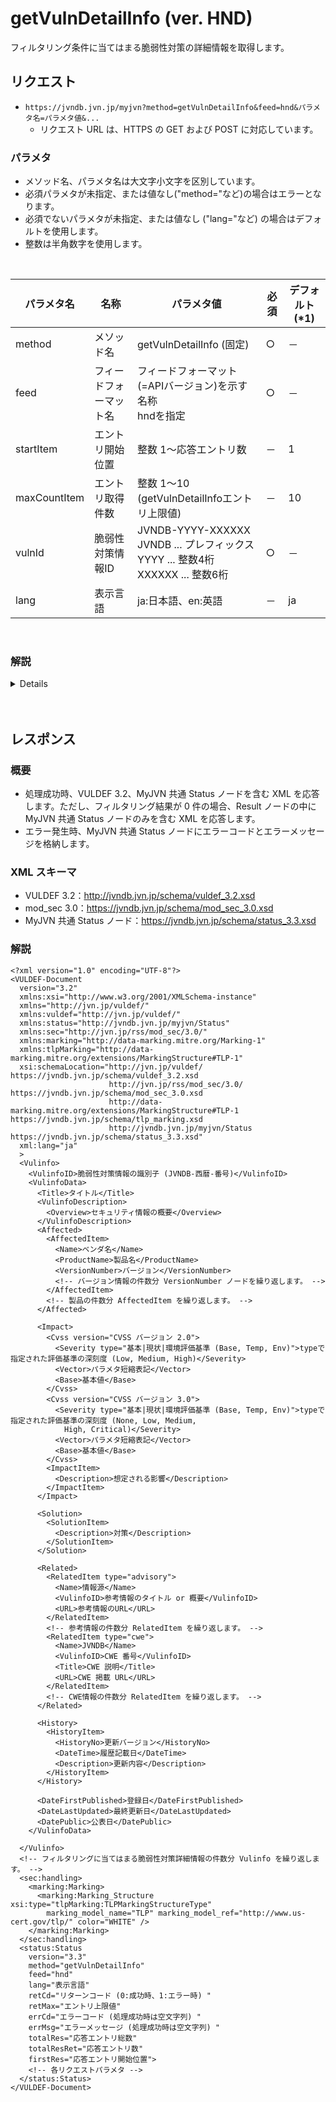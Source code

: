 # getVulnDetailInfo (ver. HND)

フィルタリング条件に当てはまる脆弱性対策の詳細情報を取得します。

## リクエスト

- `https://jvndb.jvn.jp/myjvn?method=getVulnDetailInfo&feed=hnd&パラメタ名=パラメタ値&...`
  - リクエスト URL は、HTTPS の GET および POST に対応しています。

### パラメタ

- メソッド名、パラメタ名は大文字小文字を区別しています。
- 必須パラメタが未指定、または値なし("method="など)の場合はエラーとなります。
- 必須でないパラメタが未指定、または値なし ("lang="など) の場合はデフォルトを使用します。
- 整数は半角数字を使用します。

<br>
 
| パラメタ名 | 名称 | パラメタ値 | 必須 | デフォルト(\*1) |
| ---- | ---- | ---- | ---- | ---- | 
| method | メソッド名 | getVulnDetailInfo (固定) | ○ | － |
| feed | フィードフォーマット名 | フィードフォーマット(=APIバージョン)を示す名称 <br> hndを指定 | ○ | － |
| startItem | エントリ開始位置 | 整数 1～応答エントリ数 | － | 1 |
| maxCountItem | エントリ取得件数 | 整数 1～10 (getVulnDetailInfoエントリ上限値)  | － | 10 |
| vulnId | 脆弱性対策情報ID | JVNDB-YYYY-XXXXXX <br> JVNDB ... プレフィックス <br> YYYY ... 整数4桁 <br> XXXXXX ... 整数6桁 | ○ | － |
| lang | 表示言語 | ja:日本語、en:英語 | － | ja |

<br>

### 解説

<details>

#### デフォルト

該当パラメタに指定がない場合(パラメタ自体もしくはパラメタ値が未指定の場合)に MyJVN API 側で自動的に設定する値です。

<br>

#### vulnId

脆弱性対策情報 ID を指定します。

- 複数指定時は "+" で連結
- \[例\] JVNDB-2017-009608 を取得したい場合  
   `https://jvndb.jvn.jp/myjvn?method=getVulnDetailInfo&feed=hnd&vulnId=JVNDB-2017-009608`

</details>
<br>
<br>

## レスポンス

### 概要

- 処理成功時、VULDEF 3.2、MyJVN 共通 Status ノードを含む XML を応答します。ただし、フィルタリング結果が 0 件の場合、Result ノードの中に MyJVN 共通 Status ノードのみを含む XML を応答します。
- エラー発生時、MyJVN 共通 Status ノードにエラーコードとエラーメッセージを格納します。

### XML スキーマ

- VULDEF 3.2：http://jvndb.jvn.jp/schema/vuldef_3.2.xsd
- mod_sec 3.0：https://jvndb.jvn.jp/schema/mod_sec_3.0.xsd
- MyJVN 共通 Status ノード：https://jvndb.jvn.jp/schema/status_3.3.xsd

### 解説

```
<?xml version="1.0" encoding="UTF-8"?>
<VULDEF-Document 
  version="3.2"
  xmlns:xsi="http://www.w3.org/2001/XMLSchema-instance"
  xmlns="http://jvn.jp/vuldef/"
  xmlns:vuldef="http://jvn.jp/vuldef/"
  xmlns:status="http://jvndb.jvn.jp/myjvn/Status"
  xmlns:sec="http://jvn.jp/rss/mod_sec/3.0/"
  xmlns:marking="http://data-marking.mitre.org/Marking-1"
  xmlns:tlpMarking="http://data-marking.mitre.org/extensions/MarkingStructure#TLP-1"
  xsi:schemaLocation="http://jvn.jp/vuldef/ https://jvndb.jvn.jp/schema/vuldef_3.2.xsd
                      http://jvn.jp/rss/mod_sec/3.0/ https://jvndb.jvn.jp/schema/mod_sec_3.0.xsd
                      http://data-marking.mitre.org/extensions/MarkingStructure#TLP-1 https://jvndb.jvn.jp/schema/tlp_marking.xsd
                      http://jvndb.jvn.jp/myjvn/Status https://jvndb.jvn.jp/schema/status_3.3.xsd"
  xml:lang="ja"
  >
  <Vulinfo>
    <VulinfoID>脆弱性対策情報の識別子 (JVNDB-西暦-番号)</VulinfoID>
    <VulinfoData>
      <Title>タイトル</Title>
      <VulinfoDescription>
        <Overview>セキュリティ情報の概要</Overview>
      </VulinfoDescription>
      <Affected>
        <AffectedItem>
          <Name>ベンダ名</Name>
          <ProductName>製品名</ProductName>
          <VersionNumber>バージョン</VersionNumber>
          <!-- バージョン情報の件数分 VersionNumber ノードを繰り返します。 -->
        </AffectedItem>
        <!-- 製品の件数分 AffectedItem を繰り返します。 -->
      </Affected>

      <Impact>
        <Cvss version="CVSS バージョン 2.0">
          <Severity type="基本|現状|環境評価基準 (Base, Temp, Env)">typeで指定された評価基準の深刻度 (Low, Medium, High)</Severity>
          <Vector>パラメタ短縮表記</Vector>
          <Base>基本値</Base>
        </Cvss>
        <Cvss version="CVSS バージョン 3.0">
          <Severity type="基本|現状|環境評価基準 (Base, Temp, Env)">typeで指定された評価基準の深刻度 (None, Low, Medium,
            High, Critical)</Severity>
          <Vector>パラメタ短縮表記</Vector>
          <Base>基本値</Base>
        </Cvss>
        <ImpactItem>
          <Description>想定される影響</Description>
        </ImpactItem>
      </Impact>

      <Solution>
        <SolutionItem>
          <Description>対策</Description>
        </SolutionItem>
      </Solution>

      <Related>
        <RelatedItem type="advisory">
          <Name>情報源</Name>
          <VulinfoID>参考情報のタイトル or 概要</VulinfoID>
          <URL>参考情報のURL</URL>
        </RelatedItem>
        <!-- 参考情報の件数分 RelatedItem を繰り返します。 -->
        <RelatedItem type="cwe">
          <Name>JVNDB</Name>
          <VulinfoID>CWE 番号</VulinfoID>
          <Title>CWE 説明</Title>
          <URL>CWE 掲載 URL</URL>
        </RelatedItem>
        <!-- CWE情報の件数分 RelatedItem を繰り返します。 -->
      </Related>

      <History>
        <HistoryItem>
          <HistoryNo>更新バージョン</HistoryNo>
          <DateTime>履歴記載日</DateTime>
          <Description>更新内容</Description>
        </HistoryItem>
      </History>

      <DateFirstPublished>登録日</DateFirstPublished>
      <DateLastUpdated>最終更新日</DateLastUpdated>
      <DatePublic>公表日</DatePublic>
    </VulinfoData>

  </Vulinfo>
  <!-- フィルタリングに当てはまる脆弱性対策詳細情報の件数分 Vulinfo を繰り返します。 -->
  <sec:handling>
    <marking:Marking>
      <marking:Marking_Structure xsi:type="tlpMarking:TLPMarkingStructureType"
        marking_model_name="TLP" marking_model_ref="http://www.us-cert.gov/tlp/" color="WHITE" />
    </marking:Marking>
  </sec:handling>
  <status:Status
    version="3.3"
    method="getVulnDetailInfo"
    feed="hnd"
    lang="表示言語"
    retCd="リターンコード (0:成功時、1:エラー時) "
    retMax="エントリ上限値"
    errCd="エラーコード (処理成功時は空文字列) "
    errMsg="エラーメッセージ (処理成功時は空文字列) "
    totalRes="応答エントリ総数"
    totalResRet="応答エントリ数"
    firstRes="応答エントリ開始位置">
    <!-- 各リクエストパラメタ -->
  </status:Status>
</VULDEF-Document>
```
